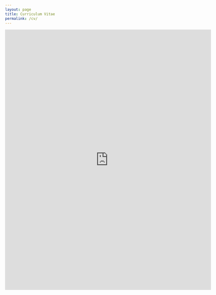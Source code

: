 ```yaml
---
layout: page
title: Curriculum Vitae
permalink: /cv/
---
```

<iframe align="center" src="https://docs.google.com/viewer?url=https://drive.google.com/open?id=0B8L9toRB0NgsLWloR1VVZzFFNm8&embedded=true" style="width:680px; height:860px;" frameborder="0"></iframe>
 
